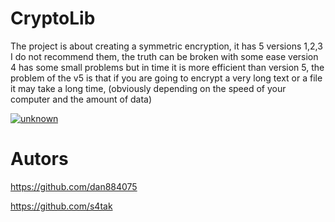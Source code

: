 # CryptoLib

The project is about creating a symmetric encryption, it has 5 versions 1,2,3 I do not recommend them, the truth can be broken with some ease version 4 has some small problems but in time it is more efficient than version 5, the problem of the v5 is that if you are going to encrypt a very long text or a file it may take a long time, (obviously depending on the speed of your computer and the amount of data)

<a href="https://ibb.co/Vg1rXqK"><img src="https://i.ibb.co/K2PRCr1/unknown.png" alt="unknown" border="0"></a>

# Autors

https://github.com/dan884075

https://github.com/s4tak

